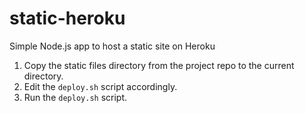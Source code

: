 static-heroku
=============

Simple Node.js app to host a static site on Heroku

1. Copy the static files directory from the project repo to the current directory.
2. Edit the `deploy.sh` script accordingly.
3. Run the `deploy.sh` script.
